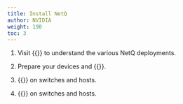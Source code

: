 ```yaml
---
title: Install NetQ
author: NVIDIA
weight: 190
toc: 3
---
```


1. Visit {{<link title="Before You Install" text="Before You Install">}} to understand the various NetQ deployments.

2. Prepare your devices and {{<link title="Install the NetQ System" text="install NetQ">}}.

3. {{<link title="Install NetQ CLI" text="Install and configure the NetQ CLI">}} on switches and hosts.

4. {{<link title="Install NetQ Agents" text="Install and configure NetQ Agents">}} on switches and hosts.